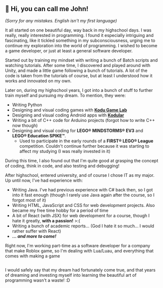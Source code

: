 ## 👋 Hi, you can call me John!

_(Sorry for any mistakes. English isn't my first language)_

It all started on one beautiful day, way back in my highschool days. I was really, really interested in programming. I found it especially intriguing and fascinating, like it tickled something in my subconsciousness, urging me to continue my exploration into the world of programming. I wished to become a game developer, or just at least a general software developer.

Started out by training my mindset with writing a bunch of Batch scripts and watching tutorials. After some time, I discovered and played around with Unity, and made a little game following a bunch of tutorials. A lot of the code is taken from the tutorials of course, but at least I understood how it works and innovated on my own.

Later on, during my highschool years, I got into a bunch of stuff to further train myself and pursuing my dream. To mention, they were:

- Writing Python
- Designing and visual coding games with [**Kodu Game Lab**](https://www.kodugamelab.com/)
- Designing and visual coding Android apps with [**Kodular**](https://www.kodular.io/)
- Writing a bit of C++ code for Arduino projects (forgot how to write C++ now though)
- Designing and visual coding for **LEGO® MINDSTORMS® EV3** and **LEGO® Education SPIKE™**.
  - Used to participate in the early rounds of a **FIRST® LEGO® League** competition. Couldn't continue further because it was starting to affect my studying (I was really invested in it)

During this time, I also found out that I'm quite good at grasping the concept of coding, think in code, and also testing and debugging!

After highschool, entered university, and of course I chose IT as my major. Up until now, I've had experience with:

- Writing Java. I've had previous experience with C# back then, so I got into it fast enough (though I rarely use Java again after the course, so I forgot most of it)
- Writing HTML, JavaScript and CSS for web development projects. Also became my free time hobby for a period of time
- A bit of React (with JSX) for web development for a course, though I hate it greatly, **with a passion!** >:(
- Writing a bunch of academic reports... (God I hate it so much... I would rather suffer with React)
- _**... and more to come!**_

Right now, I'm working part-time as a software developer for a company that make Roblox game, so I'm dealing with Lua/Luau, and everything that comes with making a game

##

I would safely say that my dream had fortunately come true, and that years of dreaming and investing myself into learning the beautiful art of programming wasn't a waste! :D

<!--
**thelegendaryjohn/thelegendaryjohn** is a ✨ _special_ ✨ repository because its `README.md` (this file) appears on your GitHub profile.

Here are some ideas to get you started:

- 🔭 I’m currently working on ...
- 🌱 I’m currently learning ...
- 👯 I’m looking to collaborate on ...
- 🤔 I’m looking for help with ...
- 💬 Ask me about ...
- 📫 How to reach me: ...
- 😄 Pronouns: ...
- ⚡ Fun fact: ...
-->
